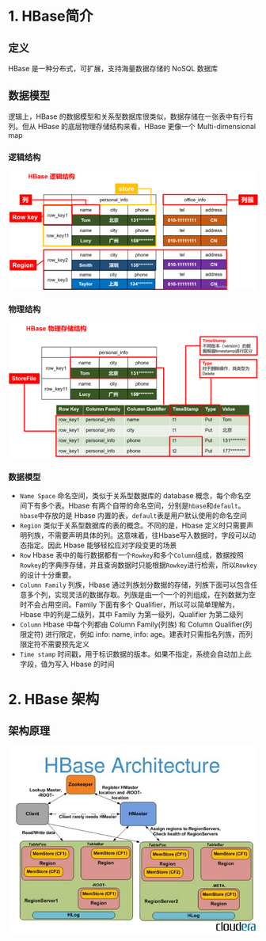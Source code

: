 # 1. HBase简介

## 定义

HBase 是一种分布式，可扩展，支持海量数据存储的 NoSQL 数据库

## 数据模型

逻辑上，HBase 的数据模型和关系型数据库很类似，数据存储在一张表中有行有列。但从 HBase 的底层物理存储结构来看，HBase 更像一个 Multi-dimensional map

### 逻辑结构

<img src="./img/logic_structure.png" style="zoom:60%;" />

### 物理结构

<img src="img/physical_structure.png" style="zoom:60%;" />

### 数据模型

* `Name Space` 命名空间，类似于关系型数据库的 database 概念，每个命名空间下有多个表。Hbase 有两个自带的命名空间，分别是`hbase`和`default`。`hbase`中存放的是 Hbase 内置的表，`default`表是用户默认使用的命名空间
* `Region` 类似于关系型数据库的表的概念。不同的是，Hbase 定义时只需要声明列族，不需要声明具体的列。这意味着，往Hbase写入数据时，字段可以动态指定。因此 Hbase 能够轻松应对字段变更的场景
* `Row` Hbase 表中的每行数据都有一个`Rowkey`和多个`Column`组成，数据按照`Rowkey`的字典序存储，并且查询数据时只能根据`Rowkey`进行检索，所以`Rowkey`的设计十分重要。
* `Column Family` 列族，Hbase 通过列族划分数据的存储，列族下面可以包含任意多个列，实现灵活的数据存取。列族是由一个一个的列组成，在列数据为空时不会占用空间。Family 下面有多个 Qualifier，所以可以简单理解为，Hbase 中的列是二级列，其中 Family 为第一级列，Qualifier 为第二级列
* `Column` Hbase 中每个列都由 Column Family(列族) 和 Column Qualifier(列限定符) 进行限定，例如 info: name, info: age。建表时只需指名列族，而列限定符不需要预先定义
* `Time stamp` 时间戳，用于标识数据的版本。如果不指定，系统会自动加上此字段，值为写入 Hbase 的时间

# 2. HBase 架构

## 架构原理

<img src="img/HBase_Architecture.jpg" style="zoom:100%;" />

